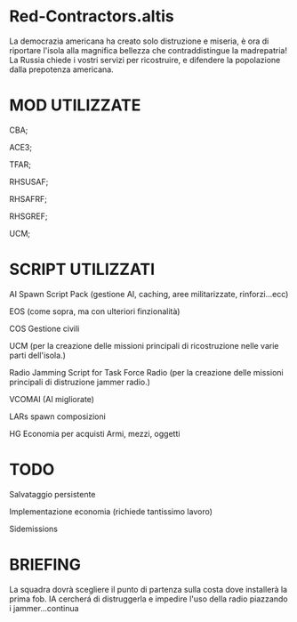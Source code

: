 # Red-Contractors.altis
La democrazia americana ha creato solo distruzione e miseria, è ora di riportare l'isola alla magnifica bellezza che contraddistingue la madrepatria! La Russia chiede i vostri servizi per ricostruire, e difendere la popolazione dalla prepotenza americana.


# MOD UTILIZZATE
CBA; </p>
ACE3; </p>
TFAR; </p>
RHSUSAF; </p>
RHSAFRF; </p>
RHSGREF; </p>
UCM; </p>

# SCRIPT UTILIZZATI

AI Spawn Script Pack (gestione AI, caching, aree militarizzate, rinforzi...ecc) </p>
EOS (come sopra, ma con ulteriori finzionalità)</p>
COS Gestione civili </p>
UCM (per la creazione delle missioni principali di ricostruzione nelle varie parti dell'isola.) </p>
Radio Jamming Script for Task Force Radio (per la creazione delle missioni principali di distruzione jammer radio.) </p>
VCOMAI (AI migliorate)</p>
LARs spawn composizioni</p>
HG Economia per acquisti Armi, mezzi, oggetti


# TODO
Salvataggio persistente </p>
Implementazione economia (richiede tantissimo lavoro) </p>
Sidemissions </p>


# BRIEFING
La squadra dovrà scegliere il punto di partenza sulla costa dove installerà la prima fob. IA cercherá di distruggerla e impedire l'uso della radio piazzando i jammer...continua
